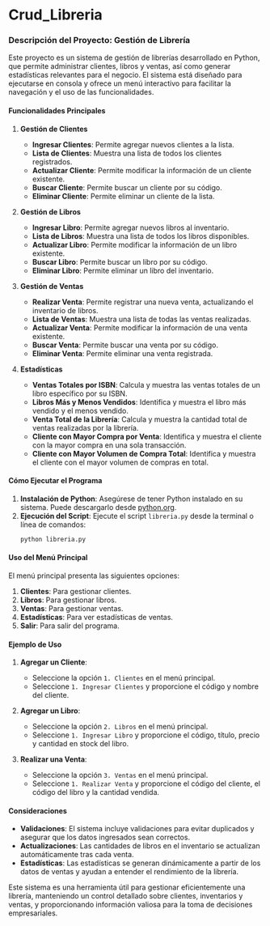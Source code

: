 # Crud_Libreria
### Descripción del Proyecto: Gestión de Librería

Este proyecto es un sistema de gestión de librerías desarrollado en Python, que permite administrar clientes, libros y ventas, así como generar estadísticas relevantes para el negocio. El sistema está diseñado para ejecutarse en consola y ofrece un menú interactivo para facilitar la navegación y el uso de las funcionalidades.

#### Funcionalidades Principales

1. **Gestión de Clientes**
    - **Ingresar Clientes**: Permite agregar nuevos clientes a la lista.
    - **Lista de Clientes**: Muestra una lista de todos los clientes registrados.
    - **Actualizar Cliente**: Permite modificar la información de un cliente existente.
    - **Buscar Cliente**: Permite buscar un cliente por su código.
    - **Eliminar Cliente**: Permite eliminar un cliente de la lista.

2. **Gestión de Libros**
    - **Ingresar Libro**: Permite agregar nuevos libros al inventario.
    - **Lista de Libros**: Muestra una lista de todos los libros disponibles.
    - **Actualizar Libro**: Permite modificar la información de un libro existente.
    - **Buscar Libro**: Permite buscar un libro por su código.
    - **Eliminar Libro**: Permite eliminar un libro del inventario.

3. **Gestión de Ventas**
    - **Realizar Venta**: Permite registrar una nueva venta, actualizando el inventario de libros.
    - **Lista de Ventas**: Muestra una lista de todas las ventas realizadas.
    - **Actualizar Venta**: Permite modificar la información de una venta existente.
    - **Buscar Venta**: Permite buscar una venta por su código.
    - **Eliminar Venta**: Permite eliminar una venta registrada.

4. **Estadísticas**
    - **Ventas Totales por ISBN**: Calcula y muestra las ventas totales de un libro específico por su ISBN.
    - **Libros Más y Menos Vendidos**: Identifica y muestra el libro más vendido y el menos vendido.
    - **Venta Total de la Librería**: Calcula y muestra la cantidad total de ventas realizadas por la librería.
    - **Cliente con Mayor Compra por Venta**: Identifica y muestra el cliente con la mayor compra en una sola transacción.
    - **Cliente con Mayor Volumen de Compra Total**: Identifica y muestra el cliente con el mayor volumen de compras en total.

#### Cómo Ejecutar el Programa

1. **Instalación de Python**: Asegúrese de tener Python instalado en su sistema. Puede descargarlo desde [python.org](https://www.python.org/downloads/).
2. **Ejecución del Script**: Ejecute el script `libreria.py` desde la terminal o línea de comandos:
    ```sh
    python libreria.py
    ```

#### Uso del Menú Principal

El menú principal presenta las siguientes opciones:

1. **Clientes**: Para gestionar clientes.
2. **Libros**: Para gestionar libros.
3. **Ventas**: Para gestionar ventas.
4. **Estadísticas**: Para ver estadísticas de ventas.
5. **Salir**: Para salir del programa.

#### Ejemplo de Uso

1. **Agregar un Cliente**:
    - Seleccione la opción `1. Clientes` en el menú principal.
    - Seleccione `1. Ingresar Clientes` y proporcione el código y nombre del cliente.

2. **Agregar un Libro**:
    - Seleccione la opción `2. Libros` en el menú principal.
    - Seleccione `1. Ingresar Libro` y proporcione el código, título, precio y cantidad en stock del libro.

3. **Realizar una Venta**:
    - Seleccione la opción `3. Ventas` en el menú principal.
    - Seleccione `1. Realizar Venta` y proporcione el código del cliente, el código del libro y la cantidad vendida.

#### Consideraciones

- **Validaciones**: El sistema incluye validaciones para evitar duplicados y asegurar que los datos ingresados sean correctos.
- **Actualizaciones**: Las cantidades de libros en el inventario se actualizan automáticamente tras cada venta.
- **Estadísticas**: Las estadísticas se generan dinámicamente a partir de los datos de ventas y ayudan a entender el rendimiento de la librería.

Este sistema es una herramienta útil para gestionar eficientemente una librería, manteniendo un control detallado sobre clientes, inventarios y ventas, y proporcionando información valiosa para la toma de decisiones empresariales.
